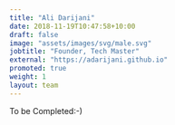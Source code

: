```yaml
---
title: "Ali Darijani"
date: 2018-11-19T10:47:58+10:00
draft: false
image: "assets/images/svg/male.svg"
jobtitle: "Founder, Tech Master"
external: "https://adarijani.github.io"
promoted: true
weight: 1
layout: team
---
```


To be Completed:-)
